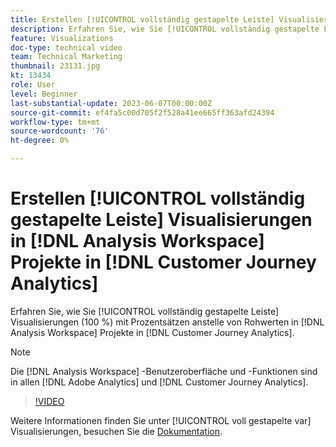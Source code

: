 ```yaml
---
title: Erstellen [!UICONTROL vollständig gestapelte Leiste] Visualisierungen in [!DNL Analysis Workspace] Projekte
description: Erfahren Sie, wie Sie [!UICONTROL vollständig gestapelte Leiste] Visualisierungen mit Prozentsätzen anstelle von Rohwerten in [!DNL Analysis Workspace] Projekte in [!DNL Customer Journey Analytics].
feature: Visualizations
doc-type: technical video
team: Technical Marketing
thumbnail: 23131.jpg
kt: 13434
role: User
level: Beginner
last-substantial-update: 2023-06-07T00:00:00Z
source-git-commit: ef4fa5c00d705f2f528a41ee665ff363afd24394
workflow-type: tm+mt
source-wordcount: '76'
ht-degree: 0%

---
```


# Erstellen [!UICONTROL vollständig gestapelte Leiste] Visualisierungen in [!DNL Analysis Workspace] Projekte in [!DNL Customer Journey Analytics]

Erfahren Sie, wie Sie [!UICONTROL vollständig gestapelte Leiste] Visualisierungen (100 %) mit Prozentsätzen anstelle von Rohwerten in [!DNL Analysis Workspace] Projekte in [!DNL Customer Journey Analytics].

>[!NOTE]
>
>Die [!DNL Analysis Workspace] -Benutzeroberfläche und -Funktionen sind in allen [!DNL Adobe Analytics] und [!DNL Customer Journey Analytics].

>[!VIDEO](https://video.tv.adobe.com/v/23131/?quality=12&learn=on)

Weitere Informationen finden Sie unter [!UICONTROL voll gestapelte var] Visualisierungen, besuchen Sie die [Dokumentation](https://experienceleague.adobe.com/docs/analytics-platform/using/cja-workspace/visualizations/bar.html).
